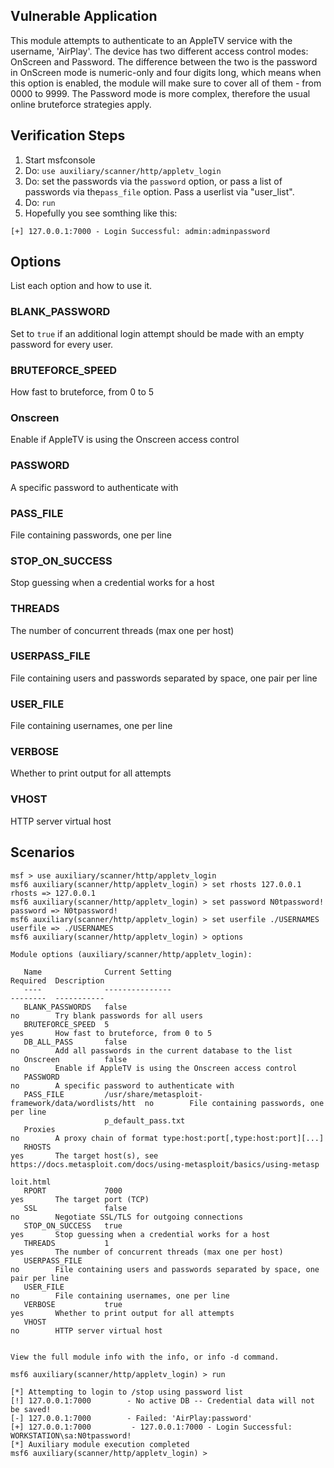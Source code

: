 ## Vulnerable Application

This module attempts to authenticate to an AppleTV service with the username, 'AirPlay'.
The device has two different access control modes: OnScreen and Password.
The difference between the two is the password in OnScreen mode is numeric-only and four digits long,
which means when this option is enabled, the module will make sure to cover all of them - from 0000 to 9999.
The Password mode is more complex, therefore the usual online bruteforce strategies apply.

## Verification Steps
1. Start msfconsole
2. Do: `use auxiliary/scanner/http/appletv_login`
3. Do: set the passwords via the `password` option, or pass a list of passwords via the`pass_file` option. Pass a userlist via "user_list".
4. Do: `run`
5. Hopefully you see somthing like this:
```
[+] 127.0.0.1:7000 - Login Successful: admin:adminpassword
```

## Options
List each option and how to use it.

### BLANK_PASSWORD

Set to `true` if an additional login attempt should be made with an empty password for every user.

### BRUTEFORCE_SPEED

How fast to bruteforce, from 0 to 5

### Onscreen

Enable if AppleTV is using the Onscreen access control

### PASSWORD

A specific password to authenticate with

### PASS_FILE

File containing passwords, one per line

### STOP_ON_SUCCESS

Stop guessing when a credential works for a host

### THREADS

The number of concurrent threads (max one per host)

### USERPASS_FILE

File containing users and passwords separated by space, one pair per line

### USER_FILE

File containing usernames, one per line

### VERBOSE

Whether to print output for all attempts

### VHOST

HTTP server virtual host

## Scenarios
```
msf > use auxiliary/scanner/http/appletv_login
msf6 auxiliary(scanner/http/appletv_login) > set rhosts 127.0.0.1
rhosts => 127.0.0.1
msf6 auxiliary(scanner/http/appletv_login) > set password N0tpassword!
password => N0tpassword!
msf6 auxiliary(scanner/http/appletv_login) > set userfile ./USERNAMES
userfile => ./USERNAMES
msf6 auxiliary(scanner/http/appletv_login) > options

Module options (auxiliary/scanner/http/appletv_login):

   Name              Current Setting                                     Required  Description
   ----              ---------------                                     --------  -----------
   BLANK_PASSWORDS   false                                               no        Try blank passwords for all users
   BRUTEFORCE_SPEED  5                                                   yes       How fast to bruteforce, from 0 to 5
   DB_ALL_PASS       false                                               no        Add all passwords in the current database to the list
   Onscreen          false                                               no        Enable if AppleTV is using the Onscreen access control
   PASSWORD                                                              no        A specific password to authenticate with
   PASS_FILE         /usr/share/metasploit-framework/data/wordlists/htt  no        File containing passwords, one per line
                     p_default_pass.txt
   Proxies                                                               no        A proxy chain of format type:host:port[,type:host:port][...]
   RHOSTS                                                                yes       The target host(s), see https://docs.metasploit.com/docs/using-metasploit/basics/using-metasp
                                                                                   loit.html
   RPORT             7000                                                yes       The target port (TCP)
   SSL               false                                               no        Negotiate SSL/TLS for outgoing connections
   STOP_ON_SUCCESS   true                                                yes       Stop guessing when a credential works for a host
   THREADS           1                                                   yes       The number of concurrent threads (max one per host)
   USERPASS_FILE                                                         no        File containing users and passwords separated by space, one pair per line
   USER_FILE                                                             no        File containing usernames, one per line
   VERBOSE           true                                                yes       Whether to print output for all attempts
   VHOST                                                                 no        HTTP server virtual host


View the full module info with the info, or info -d command.

msf6 auxiliary(scanner/http/appletv_login) > run

[*] Attempting to login to /stop using password list
[!] 127.0.0.1:7000        - No active DB -- Credential data will not be saved!
[-] 127.0.0.1:7000        - Failed: 'AirPlay:password'
[+] 127.0.0.1:7000         - 127.0.0.1:7000 - Login Successful: WORKSTATION\sa:N0tpassword!
[*] Auxiliary module execution completed
msf6 auxiliary(scanner/http/appletv_login) >
```
